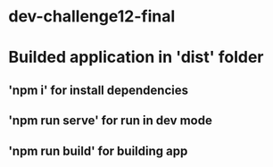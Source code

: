 # dev-challenge12-final

# Builded application in 'dist' folder

## 'npm i' for install dependencies

## 'npm run serve' for run in dev mode

## 'npm run build' for building app
